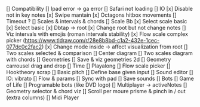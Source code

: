 [] Compatibility
    [] Ipad error -> ga error
    [] Safari not loading
[] IO
    [x] Disable not in key notes
    [x] Swipe mantain
    [x] Octagons hitbox movements
    [] Timeout ?
[] Scales & intervals & chords
    [] Scale Bb
    [x] Select scale basic
        [x] Select basic
        [x] Dbtap -> root
    [x] Change root but not change notes
    [] Viz intervals with emojis (roman intervals stability)
    [x] Flow scale complex picker (https://www.tldraw.com/r/28e8b8bd-c1a2-432e-1cec-077dc0c2fac2)
        [x] Change mode inside -> affect visualization from root
        [] Two scales selected & comparison
        [] Center diagram
        [] Two scales diagram with chords
[] Geometries
    [] Save & viz geometries 2d
    [] Geometry carrousel drag and drop
[] Time
    [] Playalong
    [] Flow scale picker
    [] Hooktheory scrap
[] Basic pitch
    [] Define base given input
[] Sound editor
    [] IO: vibrato
    [] Flow & params
    [] Sync with pad
    [] Save sounds
[] Bots
    [] Game of Life
    [] Programable bots (like DVD logo)
[] Multiplayer -> activeNotes
[] Geometry selector & chord viz
[] Scroll per moure prisme & pinch in / out (extra columns)
[] Midi Player